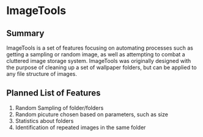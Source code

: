 # ImageTools

## Summary

ImageTools is a set of features focusing on automating processes such as getting a sampling or random image, as well as attempting to combat a cluttered image storage system.
ImageTools was originally designed with the purpose of cleaning up a set of wallpaper folders, but can be applied to any file structure of images.

## Planned List of Features

1. Random Sampling of folder/folders
2. Random picuture chosen based on parameters, such as size
3. Statistics about folders
4. Identification of repeated images in the same folder